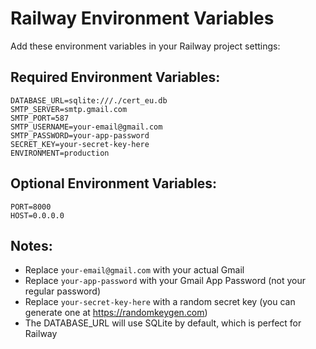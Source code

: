 # Railway Environment Variables

Add these environment variables in your Railway project settings:

## Required Environment Variables:

```
DATABASE_URL=sqlite:///./cert_eu.db
SMTP_SERVER=smtp.gmail.com
SMTP_PORT=587
SMTP_USERNAME=your-email@gmail.com
SMTP_PASSWORD=your-app-password
SECRET_KEY=your-secret-key-here
ENVIRONMENT=production
```

## Optional Environment Variables:

```
PORT=8000
HOST=0.0.0.0
```

## Notes:
- Replace `your-email@gmail.com` with your actual Gmail
- Replace `your-app-password` with your Gmail App Password (not your regular password)
- Replace `your-secret-key-here` with a random secret key (you can generate one at https://randomkeygen.com)
- The DATABASE_URL will use SQLite by default, which is perfect for Railway

